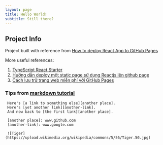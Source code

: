 ```yaml
---
layout: page
title: Hello World!
subtitle: Still there?
---
```


## Project Info

Project built with reference from [How to deploy React App to GitHub Pages](https://dev.to/yuribenjamin/how-to-deploy-react-app-in-github-pages-2a1f)

More useful references:
1. [TypeScript React Starter](https://github.com/Microsoft/TypeScript-React-Starter)
2. [Hướng dẫn deploy một static page sử dụng Reactjs lên github page](https://viblo.asia/p/huong-dan-deploy-mot-static-page-su-dung-reactjs-len-github-page-63vKjGJNZ2R)
3. [Cách lưu trữ trang web miễn phí với GitHub Pages](https://quantrimang.com/cach-luu-tru-trang-web-mien-phi-voi-github-pages-167213)

### Tips from [markdown tutorial](markdowntutorial.com)
     Here's [a link to something else][another place].
     Here's [yet another link][another-link].
     And now back to [the first link][another place].

     [another place]: www.github.com
     [another-link]: www.google.com

     ![Tiger](https://upload.wikimedia.org/wikipedia/commons/5/56/Tiger.50.jpg)